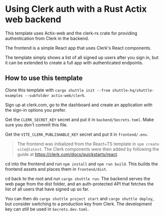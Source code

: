 # Using Clerk auth with a Rust Actix web backend

This template uses Actix-web and the clerk-rs crate for providing authentication from Clerk in the backend.

The frontend is a simple React app that uses Clerk's React components.

The template simply shows a list of all signed up users after you sign in, but it can be extended to create a full app with authenticated endpoints.

## How to use this template

Clone this template with `cargo shuttle init --from shuttle-hq/shuttle-examples --subfolder actix-web/clerk`.

Sign up at clerk.com, go to the dashboard and create an application with the sign-in options you prefer.

Get the `CLERK_SECRET_KEY` secret and put it in `backend/Secrets.toml`.
Make sure you don't commit this file.

Get the `VITE_CLERK_PUBLISHABLE_KEY` secret and put it in `frontend/.env`.

> The frontend was initialized from the React+TS template in `npm create vite@latest`.
> The Clerk components were then added by following the guide at <https://clerk.com/docs/quickstarts/react>.

cd into the frontend and run `npm install` and `npm run build`. This builds the frontend assets and places them in `frontend/dist`.

cd back to the root and run `cargo shuttle run`.
The backend serves the web page from the dist folder, and an auth-protected API that fetches the list of all users that have signed up so far.

You can then do `cargo shuttle project start` and `cargo shuttle deploy`, but consider switching to a production key from Clerk.
The development key can still be used in `Secrets.dev.toml`.
